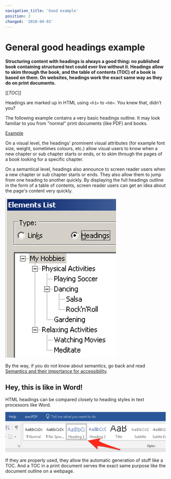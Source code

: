```yaml
---
navigation_title: 'Good example'
position: 2
changed: '2018-04-03'
---
```


# General good headings example

**Structuring content with headings is always a good thing: no published book containing structured text could ever live without it. Headings allow to skim through the book, and the table of contents (TOC) of a book is based on them. On websites, headings work the exact same way as they do on print documents.**

[[_TOC_]]

Headings are marked up in HTML using `<h1>` to `<h6>`. You knew that, didn't you?

The following example contains a very basic headings outline. It may look familiar to you from "normal" print documents (like PDF) and books.

[Example](_examples/generally-good-headings)

On a visual level, the headings' prominent visual attributes (for example font size, weight, sometimes colours, etc.) allow visual users to know when a new chapter or sub chapter starts or ends, or to skim through the pages of a book looking for a specific chapter.

On a semantical level, headings also announce to screen reader users when a new chapter or sub chapter starts or ends. They also allow them to jump from one heading to another quickly. By displaying the full headings outline in the form of a table of contents, screen reader users can get an idea about the page's content very quickly.

![Document outline in NVDA](_media/document-outline-in-nvda.png)

By the way, if you do not know about semantics, go back and read [Semantics and their importance for accessibility](/knowledge/semantics).

## Hey, this is like in Word!

HTML headings can be compared closely to heading styles in text processors like Word.

![Heading styles in Word](_media/heading-styles-in-word.png)

If they are properly used, they allow the automatic generation of stuff like a TOC. And a TOC in a print document serves the exact same purpose like the document outline on a webpage.
